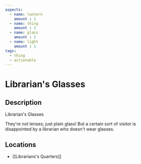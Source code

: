 ```yaml
---
aspects: 
  - name: lantern
    amount : 1
  - name: thing
    amount : 1
  - name: glass
    amount : 1
  - name: light
    amount : 1
tags:
  - thing
  - actionable
---
```


# Librarian's Glasses

## Description
Librarian's Glasses

They're not lenses; just plain glass! But a certain sort of visitor is disappointed by a librarian who doesn't wear glasses.
## Locations
- [[Librarians's Quarters]]
